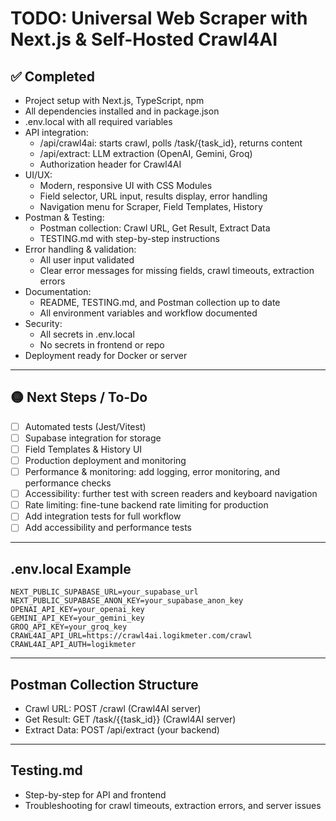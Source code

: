 # TODO: Universal Web Scraper with Next.js & Self-Hosted Crawl4AI

## ✅ Completed
- Project setup with Next.js, TypeScript, npm
- All dependencies installed and in package.json
- .env.local with all required variables
- API integration:
  - /api/crawl4ai: starts crawl, polls /task/{task_id}, returns content
  - /api/extract: LLM extraction (OpenAI, Gemini, Groq)
  - Authorization header for Crawl4AI
- UI/UX:
  - Modern, responsive UI with CSS Modules
  - Field selector, URL input, results display, error handling
  - Navigation menu for Scraper, Field Templates, History
- Postman & Testing:
  - Postman collection: Crawl URL, Get Result, Extract Data
  - TESTING.md with step-by-step instructions
- Error handling & validation:
  - All user input validated
  - Clear error messages for missing fields, crawl timeouts, extraction errors
- Documentation:
  - README, TESTING.md, and Postman collection up to date
  - All environment variables and workflow documented
- Security:
  - All secrets in .env.local
  - No secrets in frontend or repo
- Deployment ready for Docker or server

---

## 🟡 Next Steps / To-Do
- [ ] Automated tests (Jest/Vitest)
- [ ] Supabase integration for storage
- [ ] Field Templates & History UI
- [ ] Production deployment and monitoring
- [ ] Performance & monitoring: add logging, error monitoring, and performance checks
- [ ] Accessibility: further test with screen readers and keyboard navigation
- [ ] Rate limiting: fine-tune backend rate limiting for production
- [ ] Add integration tests for full workflow
- [ ] Add accessibility and performance tests

---

## .env.local Example
```
NEXT_PUBLIC_SUPABASE_URL=your_supabase_url
NEXT_PUBLIC_SUPABASE_ANON_KEY=your_supabase_anon_key
OPENAI_API_KEY=your_openai_key
GEMINI_API_KEY=your_gemini_key
GROQ_API_KEY=your_groq_key
CRAWL4AI_API_URL=https://crawl4ai.logikmeter.com/crawl
CRAWL4AI_API_AUTH=logikmeter
```

---

## Postman Collection Structure
- Crawl URL: POST /crawl (Crawl4AI server)
- Get Result: GET /task/{{task_id}} (Crawl4AI server)
- Extract Data: POST /api/extract (your backend)

---

## Testing.md
- Step-by-step for API and frontend
- Troubleshooting for crawl timeouts, extraction errors, and server issues 